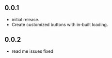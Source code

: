 ## 0.0.1

* initial release.
* Create customized buttons with in-built loading.

## 0.0.2

* read me issues fixed
